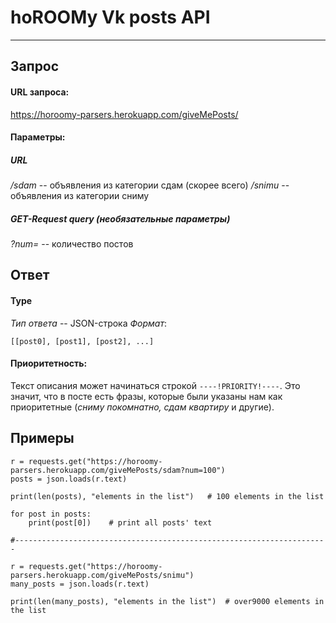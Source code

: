 # **hoROOMy**   Vk posts API
*****
## Запрос

#### URL запроса:
https://horoomy-parsers.herokuapp.com/giveMePosts/<params>

#### Параметры:
##### URL
*/sdam* -- объявления из категории сдам (скорее всего)
*/snimu* -- объявления из категории сниму
##### GET-Request query (необязательные параметры)
*?num=<int>* -- количество постов

## Ответ

#### Type

*Тип ответа* -- JSON-строка
*Формат*:
```
[[post0], [post1], [post2], ...]
```

#### Приоритетность:
Текст описания может начинаться cтрокой `----!PRIORITY!----`. Это значит, что в посте есть фразы, которые были указаны нам как приоритетные (*сниму покомнатно, сдам квартиру* и другие).

## Примеры

```
r = requests.get("https://horoomy-parsers.herokuapp.com/giveMePosts/sdam?num=100")
posts = json.loads(r.text)

print(len(posts), "elements in the list")   # 100 elements in the list

for post in posts:
    print(post[0])    # print all posts' text
    
#----------------------------------------------------------------------

r = requests.get("https://horoomy-parsers.herokuapp.com/giveMePosts/snimu")
many_posts = json.loads(r.text)

print(len(many_posts), "elements in the list")  # over9000 elements in the list
```
